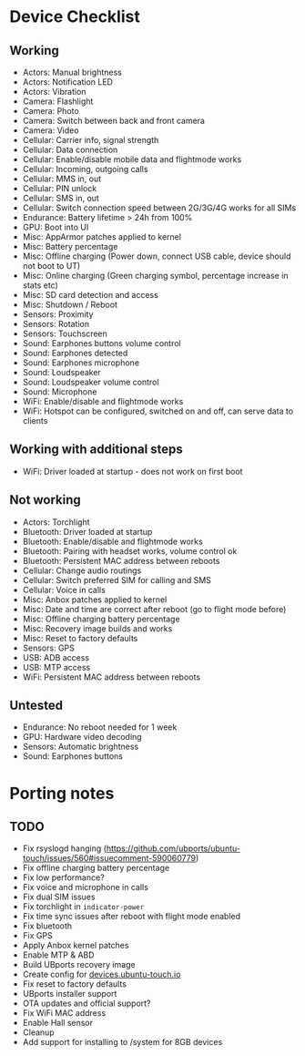 Device Checklist
================

Working
-------
* Actors: Manual brightness
* Actors: Notification LED
* Actors: Vibration
* Camera: Flashlight
* Camera: Photo
* Camera: Switch between back and front camera
* Camera: Video
* Cellular: Carrier info, signal strength
* Cellular: Data connection
* Cellular: Enable/disable mobile data and flightmode works
* Cellular: Incoming, outgoing calls
* Cellular: MMS in, out
* Cellular: PIN unlock
* Cellular: SMS in, out
* Cellular: Switch connection speed between 2G/3G/4G works for all SIMs
* Endurance: Battery lifetime > 24h from 100%
* GPU: Boot into UI
* Misc: AppArmor patches applied to kernel
* Misc: Battery percentage
* Misc: Offline charging (Power down, connect USB cable, device should not boot to UT)
* Misc: Online charging (Green charging symbol, percentage increase in stats etc)
* Misc: SD card detection and access
* Misc: Shutdown / Reboot
* Sensors: Proximity
* Sensors: Rotation
* Sensors: Touchscreen
* Sound: Earphones buttons volume control
* Sound: Earphones detected
* Sound: Earphones microphone
* Sound: Loudspeaker
* Sound: Loudspeaker volume control
* Sound: Microphone
* WiFi: Enable/disable and flightmode works
* WiFi: Hotspot can be configured, switched on and off, can serve data to clients

Working with additional steps
-----------------------------
* WiFi: Driver loaded at startup - does not work on first boot

Not working
-----------
* Actors: Torchlight
* Bluetooth: Driver loaded at startup
* Bluetooth: Enable/disable and flightmode works
* Bluetooth: Pairing with headset works, volume control ok
* Bluetooth: Persistent MAC address between reboots
* Cellular: Change audio routings
* Cellular: Switch preferred SIM for calling and SMS
* Cellular: Voice in calls
* Misc: Anbox patches applied to kernel
* Misc: Date and time are correct after reboot (go to flight mode before)
* Misc: Offline charging battery percentage
* Misc: Recovery image builds and works
* Misc: Reset to factory defaults
* Sensors: GPS
* USB: ADB access
* USB: MTP access
* WiFi: Persistent MAC address between reboots

Untested
--------
* Endurance: No reboot needed for 1 week
* GPU: Hardware video decoding
* Sensors: Automatic brightness
* Sound: Earphones buttons

Porting notes
=============
TODO
-----
* Fix rsyslogd hanging (https://github.com/ubports/ubuntu-touch/issues/560#issuecomment-590060779)
* Fix offline charging battery percentage
* Fix low performance?
* Fix voice and microphone in calls
* Fix dual SIM issues
* Fix torchlight in `indicator-power`
* Fix time sync issues after reboot with flight mode enabled
* Fix bluetooth
* Fix GPS
* Apply Anbox kernel patches
* Enable MTP & ABD
* Build UBports recovery image
* Create config for [devices.ubuntu-touch.io](https://www.google.com "Ubuntu Touch supported devices")
* Fix reset to factory defaults
* UBports installer support
* OTA updates and official support?
* Fix WiFi MAC address
* Enable Hall sensor
* Cleanup
* Add support for installing to /system for 8GB devices
